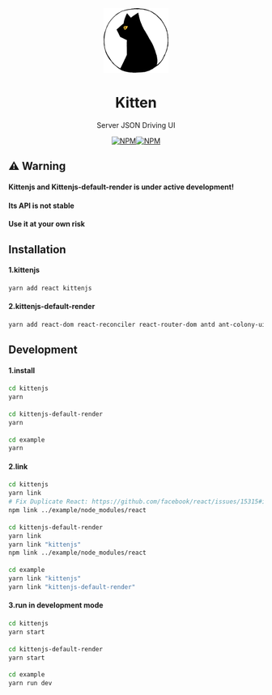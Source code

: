 <p align="center">
  <a href="#">
    <img alt="kitten" src="https://raw.githubusercontent.com/docoder/kitten/master/assets/kitten.png" width="128">
  </a>
</p>
<h1 align="center">
  Kitten
</h1>
<div align="center">
  Server JSON Driving UI

  [![NPM](https://img.shields.io/npm/v/kittenjs.svg)](https://www.npmjs.com/package/kittenjs)[![NPM](https://img.shields.io/npm/v/kittenjs-default-render.svg)](https://www.npmjs.com/package/kittenjs-default-render)

</div>

## ⚠️ Warning

#### Kittenjs and Kittenjs-default-render is under active development!

#### Its API is not stable

#### **Use it at your own risk**

## Installation

#### 1.kittenjs

```bash
yarn add react kittenjs
```

#### 2.kittenjs-default-render

```bash
yarn add react-dom react-reconciler react-router-dom antd ant-colony-ui kittenjs-default-render
```

## Development

#### 1.install

```bash
cd kittenjs
yarn

cd kittenjs-default-render
yarn

cd example
yarn
```

#### 2.link

```bash
cd kittenjs
yarn link
# Fix Duplicate React: https://github.com/facebook/react/issues/15315#issuecomment-479802153
npm link ../example/node_modules/react

cd kittenjs-default-render
yarn link
yarn link "kittenjs"
npm link ../example/node_modules/react

cd example
yarn link "kittenjs"
yarn link "kittenjs-default-render"
```

#### 3.run in development mode

```bash
cd kittenjs
yarn start

cd kittenjs-default-render
yarn start

cd example
yarn run dev
```

